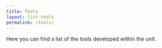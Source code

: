 ```yaml
---
title: Tools
layout: list-tools
permalink: /tools/
---
```


Here you can find a list of the tools developed within the unit.
